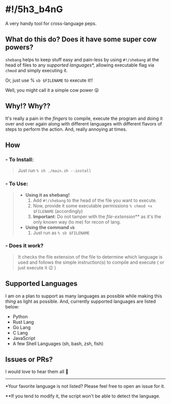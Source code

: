 # #!/5h3_b4nG
A very handy tool for cross-language peps.


## What do this do? Does it have some super cow powers?

`shebang` helps to keep stuff easy and pain-less by using `#!/shebang` at the head of files to any _supported languages_*, allowing executable flag via `chmod` and simply executing it.

Or, just use % `sb $FILENAME` to execute it!!

Well, you might call it a simple cow power :stuck_out_tongue_winking_eye:

## Why!? Why??

It's really a pain in the _fingers_ to compile, execute the program and doing it over and over again along with different languages with different flavors of steps to perform the action. And, really annoying at times.

## How

### - To Install:

> Just run `% sh ./main.sh --install` 

### - To Use:

> - **Using it as shebang!**
>   1. Add `#!/shebang` to the head of the file you want to execute.
>   2. Now, provide it some executable permissions `% chmod +x $FILENAME` (accordingly)
>   3. **Important**: Do not tamper with the _file-extension_** as it's the only known way (to me) for recon of lang.
> - **Using the command `sb`**
>   1. Just run as `% sb $FILENAME`

### - Does it work?

> It checks the file extension of the file to determine which language is used and follows the simple instruction(s) to compile and execute ( or just execute it :wink: )



## Supported Languages

I am on a plan to support as many languages as possible while making this _thing_ as light as possible. And, currently supported languages are listed below:

- Python
- Rust Lang
- Go Lang
- C Lang
- JavaScript
- A few Shell Languages (sh, bash, zsh, fish)
  

## Issues or PRs?

I would love to hear them all :slightly_smiling_face:

---

*Your favorite language is not listed? Please feel free to open an issue for it.

**If you tend to modify it, the script won't be able to detect the language.